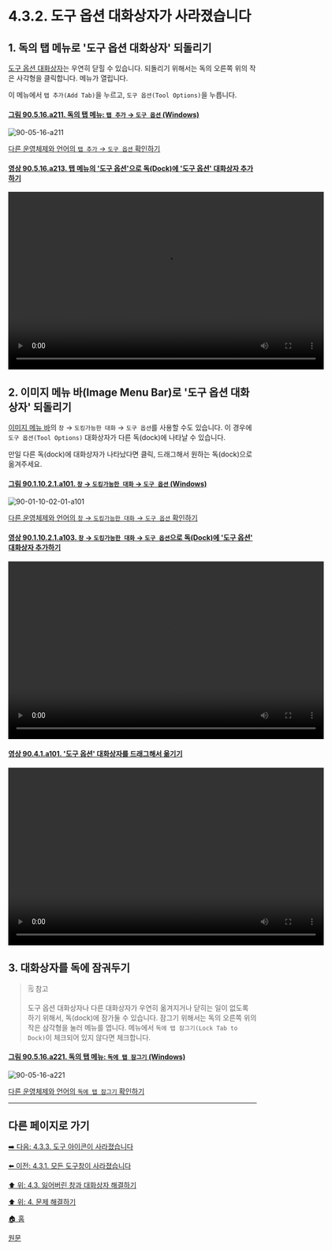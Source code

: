 # 4.3.2. 도구 옵션 대화상자가 사라졌습니다

## 1. 독의 탭 메뉴로 '도구 옵션 대화상자' 되돌리기

[도구 옵션 대화상자](./14-01-04-00-tool-options.md)는 우연히 닫힐 수 있습니다. 되돌리기 위해서는 독의 오른쪽 위의 작은 사각형을 클릭합니다. 메뉴가 열립니다.

이 메뉴에서 `탭 추가(Add Tab)`을 누르고, `도구 옵션(Tool Options)`을 누릅니다.

<a id="90-05-16-a211"></a>

#### [그림 90.5.16.a211. 독의 탭 메뉴: `탭 추가` → `도구 옵션` (Windows)](./90-05-16-tab_menu.md#90-05-16-a211)
![90-05-16-a211](https://github.com/wonder13662/gimp/assets/15767104/1459d9da-e563-4094-974b-0ef6479d7aa5)

[다른 운영체제와 언어의 `탭 추가` → `도구 옵션` 확인하기](./90-05-16-tab_menu.md#90-05-16-a212)

<a id="90-05-16-a213"></a>

#### [영상 90.5.16.a213. 탭 메뉴의 '도구 옵션'으로 독(Dock)에 '도구 옵션' 대화상자 추가하기](./90-05-16-tab_menu.md#90-05-16-a213)
<video controls="controls" width="640" height="360" environment="MacOS:Sonoma 14.2.1 GIMP 2.10.36" src="https://github.com/wonder13662/gimp/assets/15767104/cb11afcc-44a5-43a7-a01a-ad7aa2f34dd6"></video>

## 2. 이미지 메뉴 바(Image Menu Bar)로 '도구 옵션 대화상자' 되돌리기
[이미지 메뉴 바](./03-02-02-02-image-menu.md)의 `창` → `도킹가능한 대화` → `도구 옵션`를 사용할 수도 있습니다. 이 경우에 `도구 옵션(Tool Options)` 대화상자가 다른 독(dock)에 나타날 수 있습니다.

만일 다른 독(dock)에 대화상자가 나타났다면 클릭, 드래그해서 원하는 독(dock)으로 옮겨주세요.

<a id="90-01-10-02-01-a101"></a>

#### [그림 90.1.10.2.1.a101. `창` → `도킹가능한 대화` → `도구 옵션` (Windows)](./90-01-10-02-01-tool_options.md#90-01-10-02-01-a101)
![90-01-10-02-01-a101](https://github.com/wonder13662/gimp/assets/15767104/b5d990a0-b382-402d-8de9-d9d3293bb095)

[다른 운영체제와 언어의 `창` → `도킹가능한 대화` → `도구 옵션` 확인하기](./90-01-10-02-01-tool_options.md#90-01-10-02-01-a102)

<a id="90-01-10-02-01-a103"></a>

#### [영상 90.1.10.2.1.a103. `창` → `도킹가능한 대화` → `도구 옵션`으로 독(Dock)에 '도구 옵션' 대화상자 추가하기](./90-01-10-02-01-tool_options.md#90-01-10-02-01-a103)
<video controls="controls" width="640" height="360" environment="MacOS:Sonoma 14.2.1 GIMP 2.10.36" src="https://github.com/wonder13662/gimp/assets/15767104/ab33a968-752d-4ae6-99ef-41f0c1441a64"></video>

<a id="90-04-01-a101"></a>

#### [영상 90.4.1.a101. '도구 옵션' 대화상자를 드래그해서 옮기기](./90-04-01-00-tool_options.md#90-04-01-a101)
<video controls="controls" width="640" height="360" environment="MacOS:Sonoma 14.2.1 GIMP 2.10.36" src="https://github.com/wonder13662/gimp/assets/15767104/4a654ab9-d649-477f-a106-694cc5f1f98d"></video>

## 3. 대화상자를 독에 잠궈두기

> 🗒️ 참고
>
> 도구 옵션 대화상자나 다른 대화상자가 우연히 옮겨지거나 닫히는 일이 없도록 하기 위해서, 독(dock)에 잠가둘 수 있습니다. 잠그기 위해서는 독의 오른쪽 위의 작은 삼각형을 눌러 메뉴를 엽니다. 메뉴에서 `독에 탭 잠그기(Lock Tab to Dock)`이 체크되어 있지 않다면 체크합니다.

<a id="90-05-16-a221"></a>

#### [그림 90.5.16.a221. 독의 탭 메뉴: `독에 탭 잠그기` (Windows)](./90-05-16-tab_menu.md#90-05-16-a221)
![90-05-16-a221](https://github.com/wonder13662/gimp/assets/15767104/089ab9a9-30e1-4732-bd01-dde7dfbeb28f)

[다른 운영체제와 언어의 `독에 탭 잠그기` 확인하기](./90-05-16-tab_menu.md#90-05-16-a222)

***

## 다른 페이지로 가기

[➡️ 다음: 4.3.3. 도구 아이콘이 사라졌습니다](./04-03-03-some-of-the-tool-icons-are-missing.md)

[⬅️ 이전: 4.3.1. 모든 도구창이 사라졌습니다](./04-03-01-all-tool-windows-are-missing.md)

[⬆️ 위: 4.3. 잃어버린 창과 대화상자 해결하기](./04-03-00-how-to-fix-missing-windows-and-dialogs.md)

[⬆️ 위: 4. 문제 해결하기](./04-00-what-to-do-if-you-are-stuck.md)

[🏠 홈](./00-home.md)

[원문](https://docs.gimp.org/2.10/ko/gimp-stuck-missing-tool-options.html)